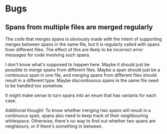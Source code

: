 # Bugs

## Spans from multiple files are merged regularly

The code that merges spans is obviously made with the intent of supporting merges between spans in the same file, but it is regularly called with spans from different files. The effect of this are likely to be incorrect error messages for code involving such spans.

I don't know what's supposed to happen here. Maybe it should just be possible to merge spans from different files. Maybe a span should just be a continuous span in one file, and merging spans from different files should result in a different type. Maybe discontinuous spans in the same file need to be handled too somehow.

It might make sense to turn spans into an enum that has variants for each case.

Additional thought: To know whether merging two spans will result in a continuous span, spans also need to keep track of their neighbouring whitespace. Otherwise, there's no way to find out whether two spans are neighbours, or if there's something in between.
